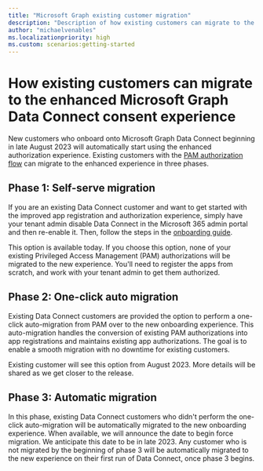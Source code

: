 ```yaml
---
title: "Microsoft Graph existing customer migration"
description: "Description of how existing customers can migrate to the enhanced Microsoft Graph Data Connect consent experience"
author: "michaelvenables"
ms.localizationpriority: high
ms.custom: scenarios:getting-started
---
```


# How existing customers can migrate to the enhanced Microsoft Graph Data Connect consent experience

New customers who onboard onto Microsoft Graph Data Connect beginning in late August 2023 will automatically start using the enhanced authorization experience. Existing customers with the [PAM authorization flow](./data-connect-pam.md) can migrate to the enhanced experience in three phases.

## Phase 1: Self-serve migration

<!-- Date changed to "August 2023" and once the release goes out fully, we can add a quick change to add the exact date. -->

If you are an existing Data Connect customer and want to get started with the improved app registration and authorization experience, simply have your tenant admin disable Data Connect in the Microsoft 365 admin portal and then re-enable it. Then, follow the steps in the [onboarding guide](./onboarding-experience-overview.md).

This option is available today. If you choose this option, none of your existing Privileged Access Management (PAM) authorizations will be migrated to the new experience. You'll need to register the apps from scratch, and work with your tenant admin to get them authorized.

## Phase 2: One-click auto migration

Existing Data Connect customers are provided the option to perform a one-click auto-migration from PAM over to the new onboarding experience. This auto-migration handles the conversion of existing PAM authorizations into app registrations and maintains existing app authorizations. The goal is to enable a smooth migration with no downtime for existing customers.

Existing customer will see this option from August 2023. More details will be shared as we get closer to the release.

## Phase 3: Automatic migration

In this phase, existing Data Connect customers who didn't perform the one-click auto-migration will be automatically migrated to the new onboarding experience. When available, we will announce the date to begin force migration. We anticipate this date to be in late 2023. Any customer who is not migrated by the beginning of phase 3 will be automatically migrated to the new experience on their first run of Data Connect, once phase 3 begins.

